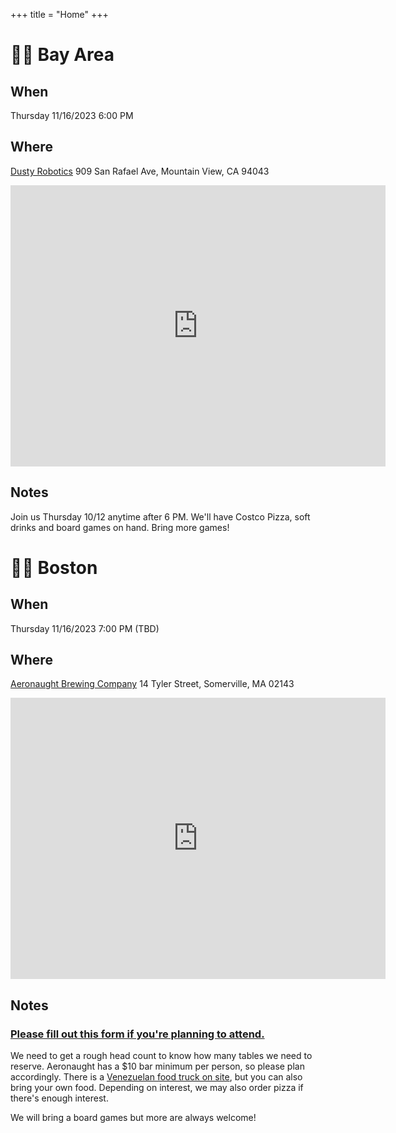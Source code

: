 +++
title = "Home"
+++
# 🌅🌉 Bay Area
## When
Thursday 11/16/2023
6:00 PM

## Where
[Dusty Robotics](https://www.dustyrobotics.com/)
909 San Rafael Ave, Mountain View, CA 94043
<iframe src="https://www.google.com/maps/embed?pb=!1m18!1m12!1m3!1d3169.280852236776!2d-122.07225179999999!3d37.40683609999999!2m3!1f0!2f0!3f0!3m2!1i1024!2i768!4f13.1!3m3!1m2!1s0x808fb745802de859%3A0xb04d0af9b12ce783!2s909%20San%20Rafael%20Ave%2C%20Mountain%20View%2C%20CA%2094043!5e0!3m2!1sen!2sus!4v1698624941475!5m2!1sen!2sus" width="600" height="450" style="border:0;" allowfullscreen="" loading="lazy" referrerpolicy="no-referrer-when-downgrade"></iframe>

## Notes
Join us Thursday 10/12 anytime after 6 PM. We'll have Costco Pizza, soft drinks and board games on hand. Bring more games!

# 🫘🌆 Boston
## When
Thursday 11/16/2023
7:00 PM (TBD)

## Where
[Aeronaught Brewing Company](https://www.aeronautbrewing.com/visit/somerville/)
14 Tyler Street, Somerville, MA 02143
<iframe src="https://www.google.com/maps/embed?pb=!1m18!1m12!1m3!1d2947.169355530118!2d-71.1055806!3d42.3815386!2m3!1f0!2f0!3f0!3m2!1i1024!2i768!4f13.1!3m3!1m2!1s0x89e37736621ba0e3%3A0xb021004068e0d0ef!2s14%20Tyler%20St%2C%20Somerville%2C%20MA%2002143!5e0!3m2!1sen!2sus!4v1698681411653!5m2!1sen!2sus" width="600" height="450" style="border:0;" allowfullscreen="" loading="lazy" referrerpolicy="no-referrer-when-downgrade"></iframe>

## Notes

### [Please fill out this form if you're planning to attend.](https://forms.gle/84rs1eRpebendzTN8)

We need to get a rough head count to know how many tables we need to reserve.
Aeronaught has a $10 bar minimum per person, so please plan accordingly.
There is a [Venezuelan food truck on site](https://www.aeronautbrewing.com/visit/somerville/#:~:text=partners%20and%20friends.-,Carolicious,-is%20the%20result), but you can also bring your own food.
Depending on interest, we may also order pizza if there's enough interest.

We will bring a board games but more are always welcome!
